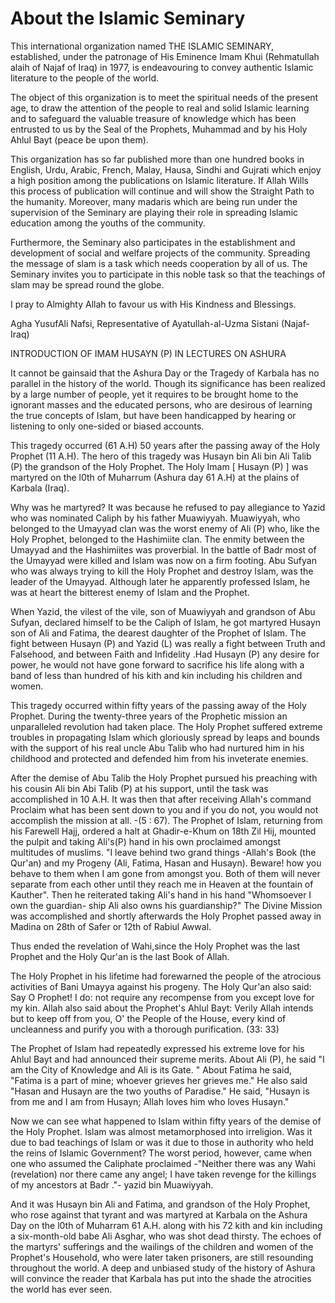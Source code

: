 About the Islamic Seminary
==========================

This international organization named THE ISLAMIC SEMINARY,
established, under the patronage of His Eminence Imam Khui (Rehmatullah
alaih of Najaf of Iraq) in 1977, is endeavouring to convey authentic
Islamic literature to the people of the world.

The object of this organization is to meet the spiritual needs of the
present age, to draw the attention of the people to real and solid
Islamic learning and to safeguard the valuable treasure of knowledge
which has been entrusted to us by the Seal of the Prophets, Muhammad and
by his Holy Ahlul Bayt (peace be upon them).

This organization has so far published more than one hundred books in
English, Urdu, Arabic, French, Malay, Hausa, Sindhi and Gujrati which
enjoy a high position among the publications on Islamic literature. If
Allah Wills this process of publication will continue and will show the
Straight Path to the humanity. Moreover, many madaris which are being
run under the supervision of the Seminary are playing their role in
spreading Islamic education among the youths of the community.

Furthermore, the Seminary also participates in the establishment and
development of social and welfare projects of the community. Spreading
the message of slam is a task which needs cooperation by all of us. The
Seminary invites you to participate in this noble task so that the
teachings of slam may be spread round the globe.

I pray to Almighty Allah to favour us with His Kindness and
Blessings.

Agha YusufAli Nafsi, Representative of Ayatullah-al-Uzma Sistani
(Najaf- Iraq)

INTRODUCTION OF IMAM HUSAYN (P) IN LECTURES ON ASHURA

It cannot be gainsaid that the Ashura Day or the Tragedy of Karbala has
no parallel in the history of the world. Though its significance has
been realized by a large number of people, yet it requires to be brought
home to the ignorant masses and the educated persons, who are desirous
of learning the true concepts of Islam, but have been handicapped by
hearing or listening to only one-sided or biased accounts.

This tragedy occurred (61 A.H) 50 years after the passing away of the
Holy Prophet (11 A.H). The hero of this tragedy was Husayn bin Ali bin
Ali Talib (P) the grandson of the Holy Prophet. The Holy Imam [ Husayn
(P) ] was martyred on the l0th of Muharrum (Ashura day 61 A.H) at the
plains of Karbala (Iraq).

Why was he martyred? It was because he refused to pay allegiance to
Yazid who was nominated Caliph by his father Muawiyyah. Muawiyyah, who
belonged to the Umayyad clan was the worst enemy of Ali (P) who, like
the Holy Prophet, belonged to the Hashimiite clan. The enmity between
the Umayyad and the Hashimiites was proverbial. In the battle of Badr
most of the Umayyad were killed and Islam was now on a firm footing. Abu
Sufyan who was always trying to kill the Holy Prophet and destroy Islam,
was the leader of the Umayyad. Although later he apparently professed
Islam, he was at heart the bitterest enemy of Islam and the Prophet.

When Yazid, the vilest of the vile, son of Muawiyyah and grandson of
Abu Sufyan, declared himself to be the Caliph of Islam, he got martyred
Husayn son of Ali and Fatima, the dearest daughter of the Prophet of
Islam. The fight between Husayn (P) and Yazid (L) was really a fight
between Truth and Falsehood, and between Faith and Infidelity .Had
Husayn (P) any desire for power, he would not have gone forward to
sacrifice his life along with a band of less than hundred of his kith
and kin including his children and women.

This tragedy occurred within fifty years of the passing away of the
Holy Prophet. During the twenty-three years of the Prophetic mission an
unparalleled revolution had taken place. The Holy Prophet suffered
extreme troubles in propagating Islam which gloriously spread by leaps
and bounds with the support of his real uncle Abu Talib who had nurtured
him in his childhood and protected and defended him from his inveterate
enemies.

After the demise of Abu Talib the Holy Prophet pursued his preaching
with his cousin Ali bin Abi Talib (P) at his support, until the task was
accomplished in 10 A.H. It was then that after receiving Allah's command
Proclaim what has been sent down to you and if you do not, you would not
accomplish the mission at all. -(5 : 67). The Prophet of Islam,
returning from his Farewell Hajj, ordered a halt at Ghadir-e-Khum on
18th Zil Hij, mounted the pulpit and taking Ali's(P) hand in his own
proclaimed amongst multitudes of muslims. "I leave behind two grand
things -Allah's Book (the Qur'an) and my Progeny (Ali, Fatima, Hasan and
Husayn). Beware! how you behave to them when I am gone from amongst you.
Both of them will never separate from each other until they reach me in
Heaven at the fountain of Kauther". Then he reiterated taking Ali's hand
in his hand "Whomsoever I own the guardian- ship Ali also owns his
guardianship?" The Divine Mission was accomplished and shortly
afterwards the Holy Prophet passed away in Madina on 28th of Safer or
12th of Rabiul Awwal.

Thus ended the revelation of Wahi,since the Holy Prophet was the last
Prophet and the Holy Qur'an is the last Book of Allah.

The Holy Prophet in his lifetime had forewarned the people of the
atrocious activities of Bani Umayya against his progeny. The Holy Qur'an
also said: Say O Prophet! I do: not require any recompense from you
except love for my kin. Allah also said about the Prophet's Ahlul Bayt:
Verily Allah intends but to keep off from you, O' the People of the
House, every kind of uncleanness and purify you with a thorough
purification. (33: 33)

The Prophet of Islam had repeatedly expressed his extreme love for his
Ahlul Bayt and had announced their supreme merits. About Ali (P), he
said "I am the City of Knowledge and Ali is its Gate. " About Fatima he
said, "Fatima is a part of mine; whoever grieves her grieves me." He
also said "Hasan and Husayn are the two youths of Paradise." He said,
"Husayn is from me and I am from Husayn; Allah loves him who loves
Husayn."

Now we can see what happened to Islam within fifty years of the demise
of the Holy Prophet. Islam was almost metamorphosed into irreligion. Was
it due to bad teachings of Islam or was it due to those in authority who
held the reins of Islamic Government? The worst period, however, came
when one who assumed the Caliphate proclaimed -"Neither there was any
Wahi (revelation) nor there came any angel; I have taken revenge for the
killings of my ancestors at Badr ."- yazid bin Muawiyyah.

And it was Husayn bin Ali and Fatima, and grandson of the Holy Prophet,
who rose against that tyrant and was martyred at Karbala on the Ashura
Day on the l0th of Muharram 61 A.H. along with his 72 kith and kin
including a six-month-old babe Ali Asghar, who was shot dead thirsty.
The echoes of the martyrs' sufferings and the wailings of the children
and women of the Prophet's Household, who were later taken prisoners,
are still resounding throughout the world. A deep and unbiased study of
the history of Ashura will convince the reader that Karbala has put into
the shade the atrocities the world has ever seen.


